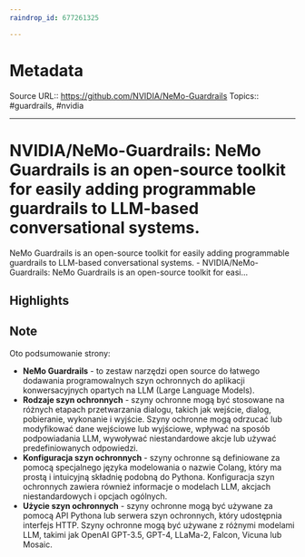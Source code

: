 ```yaml
---
raindrop_id: 677261325

---
```


# Metadata
Source URL:: https://github.com/NVIDIA/NeMo-Guardrails
Topics:: #guardrails, #nvidia

---
# NVIDIA/NeMo-Guardrails: NeMo Guardrails is an open-source toolkit for easily adding programmable guardrails to LLM-based conversational systems.

NeMo Guardrails is an open-source toolkit for easily adding programmable guardrails to LLM-based conversational systems. - NVIDIA/NeMo-Guardrails: NeMo Guardrails is an open-source toolkit for easi...

## Highlights
## Note

Oto podsumowanie strony:

- **NeMo Guardrails** - to zestaw narzędzi open source do łatwego dodawania programowalnych szyn ochronnych do aplikacji konwersacyjnych opartych na LLM (Large Language Models).
- **Rodzaje szyn ochronnych** - szyny ochronne mogą być stosowane na różnych etapach przetwarzania dialogu, takich jak wejście, dialog, pobieranie, wykonanie i wyjście. Szyny ochronne mogą odrzucać lub modyfikować dane wejściowe lub wyjściowe, wpływać na sposób podpowiadania LLM, wywoływać niestandardowe akcje lub używać predefiniowanych odpowiedzi.
- **Konfiguracja szyn ochronnych** - szyny ochronne są definiowane za pomocą specjalnego języka modelowania o nazwie Colang, który ma prostą i intuicyjną składnię podobną do Pythona. Konfiguracja szyn ochronnych zawiera również informacje o modelach LLM, akcjach niestandardowych i opcjach ogólnych.
- **Użycie szyn ochronnych** - szyny ochronne mogą być używane za pomocą API Pythona lub serwera szyn ochronnych, który udostępnia interfejs HTTP. Szyny ochronne mogą być używane z różnymi modelami LLM, takimi jak OpenAI GPT-3.5, GPT-4, LLaMa-2, Falcon, Vicuna lub Mosaic.